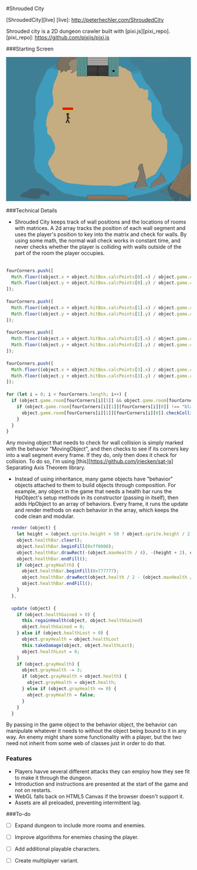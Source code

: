 #Shrouded City

[ShroudedCity][live]
[live]: http://peterhechler.com/ShroudedCity

Shrouded city is a 2D dungeon crawler built with [pixi.js][pixi_repo].
[pixi_repo]: https://github.com/pixijs/pixi.js

###Starting Screen

![StartingScreen]


###Technical Details

- Shrouded City keeps track of wall positions and the locations of rooms with matrices. A 2d array tracks the position of each wall segment and uses the player's position to key into the matrix and check for walls. By using some math, the normal wall check works in constant time, and never checks whether the player is colliding with walls outside of the part of the room the player occupies.
        
```javascript

fourCorners.push([
  Math.floor((object.x + object.hitBox.calcPoints[0].x) / object.game.currentRoom.wallSize),
  Math.floor((object.y + object.hitBox.calcPoints[0].y) / object.game.currentRoom.wallSize)
]);

fourCorners.push([
  Math.floor((object.x + object.hitBox.calcPoints[1].x) / object.game.currentRoom.wallSize),
  Math.floor((object.y + object.hitBox.calcPoints[1].y) / object.game.currentRoom.wallSize)
]);

fourCorners.push([
  Math.floor((object.x + object.hitBox.calcPoints[2].x) / object.game.currentRoom.wallSize),
  Math.floor((object.y + object.hitBox.calcPoints[2].y) / object.game.currentRoom.wallSize)
]);

fourCorners.push([
  Math.floor((object.x + object.hitBox.calcPoints[3].x) / object.game.currentRoom.wallSize),
  Math.floor((object.y + object.hitBox.calcPoints[3].y) / object.game.currentRoom.wallSize)
]);

for (let i = 0; i < fourCorners.length; i++) {
  if (object.game.room[fourCorners[i][1]] && object.game.room[fourCorners[i][1]][fourCorners[i][0]]) {
    if (object.game.room[fourCorners[i][1]][fourCorners[i][0]] !== "blank") {
      object.game.room[fourCorners[i][1]][fourCorners[i][0]].checkCollision(object);
    }
  }
}

```
        

Any moving object that needs to check for wall collision is simply marked with the behavior "MovingObject", and then checks to see if its corners key into a wall segment every frame. If they do, only then does it check for collision. To do so, I'm using [this][https://github.com/jriecken/sat-js] Separating Axis Theorem library.

- Instead of using inheritance, many game objects have "behavior" objects attached to them to build objects through composition. For example, any object in the game that needs a health bar runs the HpObject's setup methods in its constructor (passing in itself), then adds HpObject to an array of behaviors. Every frame, it runs the update and render methods on each behavior in the array, which keeps the code clean and modular.

```javascript
  render (object) {
    let height = (object.sprite.height > 50 ? object.sprite.height / 2 : object.sprite.height);
    object.healthBar.clear();
    object.healthBar.beginFill(0xff0000);
    object.healthBar.drawRect(-(object.maxHealth / 4), -(height + 2), object.health / 2, 10);
    object.healthBar.endFill();
    if (object.grayHealth) {
      object.healthBar.beginFill(0x777777);
      object.healthBar.drawRect(object.health / 2 - (object.maxHealth / 4), -(height + 2), object.grayHealth / 2, 10);
      object.healthBar.endFill();
    }
  },

  update (object) {
    if (object.healthGained > 0) {
      this.regainHealth(object, object.healthGained)
      object.healthGained = 0;
    } else if (object.healthLost > 0) {
      object.grayHealth = object.healthLost
      this.takeDamage(object, object.healthLost);
      object.healthLost = 0;
    }
    if (object.grayHealth) {
      object.grayHealth -= 3;
      if (object.grayHealth > object.health) {
        object.grayHealth = object.health;
      } else if (object.grayHealth <= 0) {
        object.grayHealth = false;
      }
    }
  }

```

By passing in the game object to the behavior object, the behavior can manipulate whatever it needs to without the object being bound to it in any way. An enemy might share some functionality with a player, but the two need not inherit from some web of classes just in order to do that.


### Features

- Players havve several  different attacks they can employ how they see fit to make it through the dungeon.
- Introduction and instructions are presented at the start of the game and not on restarts.
- WebGL falls back on HTML5 Canvas if the browser doesn't support it.
- Assets are all preloaded, preventing intermittent lag.



###To-do

- [ ] Expand dungeon to include more rooms and enemies.
- [ ] Improve algorithms for enemies chasing the player.
- [ ] Add additional playable characters.
- [ ] Create multiplayer variant.


[StartingScreen]: ./assets/starting_room_ss_cropped.png
